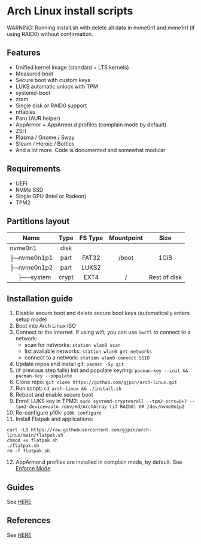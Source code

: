 # Arch Linux install scripts

WARNING: Running install.sh with delete all data in nvme0n1 and nvme1n1 (if using RAID0) without confirmation.

## Features

- Unified kernel image (standard + LTS kernels)
- Measured boot
- Secure boot with custom keys
- LUKS automatic unlock with TPM
- systemd-boot
- zram
- Single disk or RAID0 support
- nftables
- Paru (AUR helper)
- AppArmor + AppArmor.d profiles (complain mode by default)
- ZSH
- Plasma / Gnome / Sway
- Steam / Heroic / Bottles
- And a lot more. Code is documented and somewhat modular

## Requirements

- UEFI
- NVMe SSD
- Single GPU (Intel or Radeon)
- TPM2

## Partitions layout

| Name                                    | Type  | FS Type | Mountpoint |     Size     |
| --------------------------------------- | :---: | :-----: | :--------: | :----------: |
| nvme0n1                                 | disk  |         |            |              |
| ├─nvme0n1p1                             | part  |  FAT32  |   /boot    |     1GiB     |
| ├─nvme0n1p2                             | part  |  LUKS2  |            |              |
| &nbsp;&nbsp;&nbsp;&nbsp;&nbsp;├──system | crypt |  EXT4   |     /      | Rest of disk |

## Installation guide

1. Disable secure boot and delete secure boot keys (automatically enters setup mode)
2. Boot into Arch Linux ISO
3. Connect to the internet. If using wifi, you can use `iwctl` to connect to a network:
   - scan for networks: `station wlan0 scan`
   - list available networks: `station wlan0 get-networks`
   - connect to a network: `station wlan0 connect SSID`
4. Update repos and install git: `pacman -Sy git`
5. (if previous step fails) Init and populate keyring: `pacman-key --init && pacman-key --populate`
6. Clone repo: `git clone https://github.com/gjpin/arch-linux.git`
7. Run script: `cd arch-linux && ./install.sh`
8. Reboot and enable secure boot
9. Enroll LUKS key in TPM2: `sudo systemd-cryptenroll --tpm2-pcrs=0+7 --tpm2-device=auto /dev/md/ArchArray (if RAID0) OR /dev/nvme0n1p2`
10. Re-configure p10k: `p10k configure`
11. Install Flatpak and applications:
```
curl -LO https://raw.githubusercontent.com/gjpin/arch-linux/main/flatpak.sh
chmod +x flatpak.sh
./flatpak.sh
rm -f flatpak.sh
```
12. AppArmor.d profiles are installed in complain mode, by default. See [Enforce Mode](https://apparmor.pujol.io/enforce/)

## Guides
See [HERE](https://github.com/gjpin/arch-linux/blob/main/GUIDES.md)

## References
See [HERE](https://github.com/gjpin/arch-linux/blob/main/REFERENCES.md)